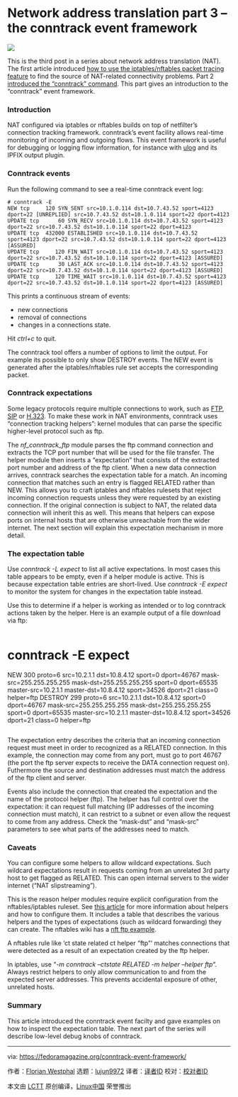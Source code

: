 [#]: subject: (Network address translation part 3 – the conntrack event framework)
[#]: via: (https://fedoramagazine.org/conntrack-event-framework/)
[#]: author: (Florian Westphal https://fedoramagazine.org/author/strlen/)
[#]: collector: (lujun9972)
[#]: translator: ( )
[#]: reviewer: ( )
[#]: publisher: ( )
[#]: url: ( )

Network address translation part 3 – the conntrack event framework
======

![][1]

This is the third post in a series about network address translation (NAT). The first article introduced [how to use the iptables/nftables packet tracing feature][2] to find the source of NAT-related connectivity problems. Part 2 [introduced the “conntrack” command][3]. This part gives an introduction to the “conntrack” event framework.

### Introduction

NAT configured via iptables or nftables builds on top of netfilter’s connection tracking framework. conntrack’s event facility allows real-time monitoring of incoming and outgoing flows. This event framework is useful for debugging or logging flow information, for instance with [ulog][4] and its IPFIX output plugin.

### Conntrack events

Run the following command to see a real-time conntrack event log:

```
# conntrack -E
NEW tcp     120 SYN_SENT src=10.1.0.114 dst=10.7.43.52 sport=4123 dport=22 [UNREPLIED] src=10.7.43.52 dst=10.1.0.114 sport=22 dport=4123
UPDATE tcp      60 SYN_RECV src=10.1.0.114 dst=10.7.43.52 sport=4123 dport=22 src=10.7.43.52 dst=10.1.0.114 sport=22 dport=4123
UPDATE tcp  432000 ESTABLISHED src=10.1.0.114 dst=10.7.43.52 sport=4123 dport=22 src=10.7.43.52 dst=10.1.0.114 sport=22 dport=4123 [ASSURED]
UPDATE tcp     120 FIN_WAIT src=10.1.0.114 dst=10.7.43.52 sport=4123 dport=22 src=10.7.43.52 dst=10.1.0.114 sport=22 dport=4123 [ASSURED]
UPDATE tcp      30 LAST_ACK src=10.1.0.114 dst=10.7.43.52 sport=4123 dport=22 src=10.7.43.52 dst=10.1.0.114 sport=22 dport=4123 [ASSURED]
UPDATE tcp     120 TIME_WAIT src=10.1.0.114 dst=10.7.43.52 sport=4123 dport=22 src=10.7.43.52 dst=10.1.0.114 sport=22 dport=4123 [ASSURED]
```

This prints a continuous stream of events:

  * new connections
  * removal of connections
  * changes in a connections state.



Hit _ctrl+c_ to quit.

The conntrack tool offers a number of options to limit the output. For example its possible to only show DESTROY events. The NEW event is generated after the iptables/nftables rule set accepts the corresponding packet.

### **Conntrack expectations**

Some legacy protocols require multiple connections to work, such as [FTP][5], [SIP][6] or [H.323][7]. To make these work in NAT environments, conntrack uses “connection tracking helpers”: kernel modules that can parse the specific higher-level protocol such as ftp.

The _nf_conntrack_ftp_ module parses the ftp command connection and extracts the TCP port number that will be used for the file transfer. The helper module then inserts a “expectation” that consists of the extracted port number and address of the ftp client. When a new data connection arrives, conntrack searches the expectation table for a match. An incoming connection that matches such an entry is flagged RELATED rather than NEW. This allows you to craft iptables and nftables rulesets that reject incoming connection requests unless they were requested by an existing connection. If the original connection is subject to NAT, the related data connection will inherit this as well. This means that helpers can expose ports on internal hosts that are otherwise unreachable from the wider internet. The next section will explain this expectation mechanism in more detail.

### The expectation table

Use _conntrack -L expect_ to list all active expectations. In most cases this table appears to be empty, even if a helper module is active. This is because expectation table entries are short-lived. Use _conntrack -E expect_ to monitor the system for changes in the expectation table instead.

Use this to determine if a helper is working as intended or to log conntrack actions taken by the helper. Here is an example output of a file download via ftp:
```

```

# conntrack -E expect
NEW 300 proto=6 src=10.2.1.1 dst=10.8.4.12 sport=0 dport=46767 mask-src=255.255.255.255 mask-dst=255.255.255.255 sport=0 dport=65535 master-src=10.2.1.1 master-dst=10.8.4.12 sport=34526 dport=21 class=0 helper=ftp
DESTROY 299 proto=6 src=10.2.1.1 dst=10.8.4.12 sport=0 dport=46767 mask-src=255.255.255.255 mask-dst=255.255.255.255 sport=0 dport=65535 master-src=10.2.1.1 master-dst=10.8.4.12 sport=34526 dport=21 class=0 helper=ftp
```

```

The expectation entry describes the criteria that an incoming connection request must meet in order to recognized as a RELATED connection. In this example, the connection may come from any port, must go to port 46767 (the port the ftp server expects to receive the DATA connection request on). Futhermore the source and destination addresses must match the address of the ftp client and server.

Events also include the connection that created the expectation and the name of the protocol helper (ftp). The helper has full control over the expectation: it can request full matching (IP addresses of the incoming connection must match), it can restrict to a subnet or even allow the request to come from any address. Check the “mask-dst” and “mask-src” parameters to see what parts of the addresses need to match.

### Caveats

You can configure some helpers to allow wildcard expectations. Such wildcard expectations result in requests coming from an unrelated 3rd party host to get flagged as RELATED. This can open internal servers to the wider internet (“NAT slipstreaming”).

This is the reason helper modules require explicit configuration from the nftables/iptables ruleset. See [this article][8] for more information about helpers and how to configure them. It includes a table that describes the various helpers and the types of expectations (such as wildcard forwarding) they can create. The nftables wiki has a [nft ftp example][9].

A nftables rule like ‘ct state related ct helper “ftp”‘ matches connections that were detected as a result of an expectation created by the ftp helper.

In iptables, use “_-m conntrack –ctstate RELATED -m helper –helper ftp_“. Always restrict helpers to only allow communication to and from the expected server addresses. This prevents accidental exposure of other, unrelated hosts.

### Summary

This article introduced the conntrack event facilty and gave examples on how to inspect the expectation table. The next part of the series will describe low-level debug knobs of conntrack.

--------------------------------------------------------------------------------

via: https://fedoramagazine.org/conntrack-event-framework/

作者：[Florian Westphal][a]
选题：[lujun9972][b]
译者：[译者ID](https://github.com/译者ID)
校对：[校对者ID](https://github.com/校对者ID)

本文由 [LCTT](https://github.com/LCTT/TranslateProject) 原创编译，[Linux中国](https://linux.cn/) 荣誉推出

[a]: https://fedoramagazine.org/author/strlen/
[b]: https://github.com/lujun9972
[1]: https://fedoramagazine.org/wp-content/uploads/2021/03/network-address-translation-part-3-816x345.jpg
[2]: https://fedoramagazine.org/network-address-translation-part-1-packet-tracing/
[3]: https://fedoramagazine.org/network-address-translation-part-2-the-conntrack-tool/
[4]: https://netfilter.org/projects/ulogd/index.html
[5]: https://en.wikipedia.org/wiki/File_Transfer_Protocol
[6]: https://en.wikipedia.org/wiki/Session_Initiation_Protocol
[7]: https://en.wikipedia.org/wiki/H.323
[8]: https://github.com/regit/secure-conntrack-helpers/blob/master/secure-conntrack-helpers.rst
[9]: https://wiki.nftables.org/wiki-nftables/index.php/Conntrack_helpers
